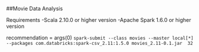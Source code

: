 ##Movie Data Analysis


Requirements
-Scala 2.10.0 or higher version
-Apache Spark 1.6.0 or higher version


recommendation = args(0)
`spark-submit --class movies --master local[*] --packages com.databricks:spark-csv_2.11:1.5.0 movies_2.11-0.1.jar  32`
